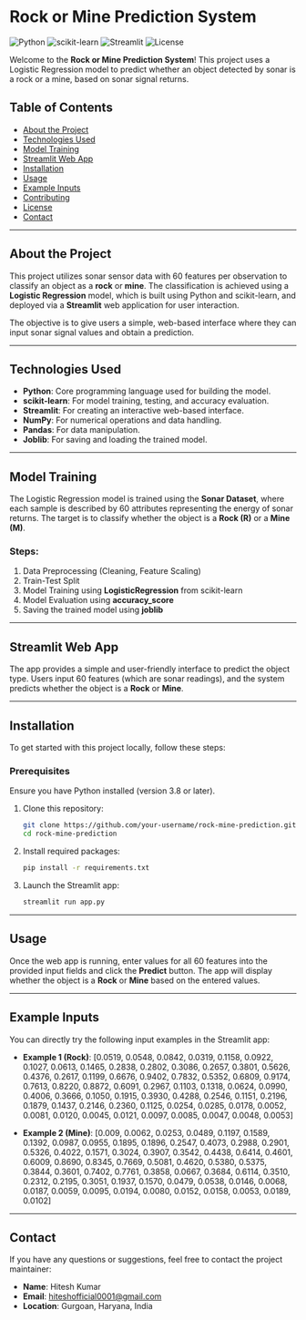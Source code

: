 # Rock or Mine Prediction System

![Python](https://img.shields.io/badge/python-v3.8+-blue.svg)
![scikit-learn](https://img.shields.io/badge/scikit--learn-v1.2.2-yellow.svg)
![Streamlit](https://img.shields.io/badge/streamlit-v1.10.0-red.svg)
![License](https://img.shields.io/badge/license-MIT-green.svg)

Welcome to the **Rock or Mine Prediction System**! This project uses a Logistic Regression model to predict whether an object detected by sonar is a rock or a mine, based on sonar signal returns.

## Table of Contents
- [About the Project](#about-the-project)
- [Technologies Used](#technologies-used)
- [Model Training](#model-training)
- [Streamlit Web App](#streamlit-web-app)
- [Installation](#installation)
- [Usage](#usage)
- [Example Inputs](#example-inputs)
- [Contributing](#contributing)
- [License](#license)
- [Contact](#contact)

---

## About the Project

This project utilizes sonar sensor data with 60 features per observation to classify an object as a **rock** or **mine**. The classification is achieved using a **Logistic Regression** model, which is built using Python and scikit-learn, and deployed via a **Streamlit** web application for user interaction.

The objective is to give users a simple, web-based interface where they can input sonar signal values and obtain a prediction.

---

## Technologies Used

- **Python**: Core programming language used for building the model.
- **scikit-learn**: For model training, testing, and accuracy evaluation.
- **Streamlit**: For creating an interactive web-based interface.
- **NumPy**: For numerical operations and data handling.
- **Pandas**: For data manipulation.
- **Joblib**: For saving and loading the trained model.

---

## Model Training

The Logistic Regression model is trained using the **Sonar Dataset**, where each sample is described by 60 attributes representing the energy of sonar returns. The target is to classify whether the object is a **Rock (R)** or a **Mine (M)**.

### Steps:
1. Data Preprocessing (Cleaning, Feature Scaling)
2. Train-Test Split
3. Model Training using **LogisticRegression** from scikit-learn
4. Model Evaluation using **accuracy_score**
5. Saving the trained model using **joblib**

---

## Streamlit Web App

The app provides a simple and user-friendly interface to predict the object type. Users input 60 features (which are sonar readings), and the system predicts whether the object is a **Rock** or **Mine**.

---

## Installation

To get started with this project locally, follow these steps:

### Prerequisites

Ensure you have Python installed (version 3.8 or later).

1. Clone this repository:
    ```bash
    git clone https://github.com/your-username/rock-mine-prediction.git
    cd rock-mine-prediction
    ```

2. Install required packages:
    ```bash
    pip install -r requirements.txt
    ```

3. Launch the Streamlit app:
    ```bash
    streamlit run app.py
    ```

---

## Usage

Once the web app is running, enter values for all 60 features into the provided input fields and click the **Predict** button. The app will display whether the object is a **Rock** or **Mine** based on the entered values.

---

## Example Inputs

You can directly try the following input examples in the Streamlit app:

- **Example 1 (Rock)**:
[0.0519, 0.0548, 0.0842, 0.0319, 0.1158, 0.0922, 0.1027, 0.0613, 0.1465, 0.2838, 0.2802, 0.3086, 0.2657, 0.3801, 0.5626, 0.4376, 0.2617, 0.1199, 0.6676, 0.9402, 0.7832, 0.5352, 0.6809, 0.9174, 0.7613, 0.8220, 0.8872, 0.6091, 0.2967, 0.1103, 0.1318, 0.0624, 0.0990, 0.4006, 0.3666, 0.1050, 0.1915, 0.3930, 0.4288, 0.2546, 0.1151, 0.2196, 0.1879, 0.1437, 0.2146, 0.2360, 0.1125, 0.0254, 0.0285, 0.0178, 0.0052, 0.0081, 0.0120, 0.0045, 0.0121, 0.0097, 0.0085, 0.0047, 0.0048, 0.0053]


- **Example 2 (Mine)**:
[0.009, 0.0062, 0.0253, 0.0489, 0.1197, 0.1589, 0.1392, 0.0987, 0.0955, 0.1895, 0.1896, 0.2547, 0.4073, 0.2988, 0.2901, 0.5326, 0.4022, 0.1571, 0.3024, 0.3907, 0.3542, 0.4438, 0.6414, 0.4601, 0.6009, 0.8690, 0.8345, 0.7669, 0.5081, 0.4620, 0.5380, 0.5375, 0.3844, 0.3601, 0.7402, 0.7761, 0.3858, 0.0667, 0.3684, 0.6114, 0.3510, 0.2312, 0.2195, 0.3051, 0.1937, 0.1570, 0.0479, 0.0538, 0.0146, 0.0068, 0.0187, 0.0059, 0.0095, 0.0194, 0.0080, 0.0152, 0.0158, 0.0053, 0.0189, 0.0102]


---


## Contact

If you have any questions or suggestions, feel free to contact the project maintainer:

- **Name**: Hitesh Kumar
- **Email**: hiteshofficial0001@gmail.com
- **Location**: Gurgoan, Haryana, India
